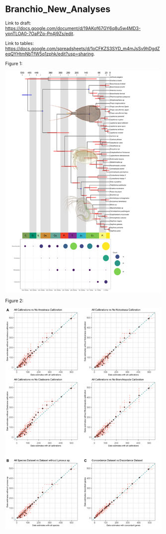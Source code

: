 # Branchio_New_Analyses
Link to draft: https://docs.google.com/document/d/19AKof67GY6q8u5w4MD3-ypnTLOA0-7OaPZp-Pn4j9Zs/edit.

Link to tables: https://docs.google.com/spreadsheets/d/1oCFKZS3SYD_m4mJsSv9hDgdZeqQYHtmNbTfW5q1zphk/edit?usp=sharing.

Figure 1:

![image text](FIGURE/Figure1_white_bg.png)

Figure 2:

![image text](FIGURE/Figure2.png)
